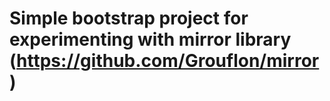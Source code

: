 # Simple bootstrap project for experimenting with mirror library (https://github.com/Grouflon/mirror)
